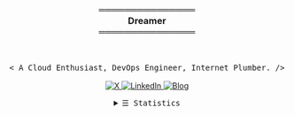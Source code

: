 <h3 align="center">
    <p align="center">
    ═══════════════
        <br>
        <b>Dreamer</b>
        <br>
    ═══════════════
    </p>
</h3>
<br>
<p align="center">
        <samp>
                < A Cloud Enthusiast, DevOps Engineer, Internet Plumber. />
                <br>
                <br>
        </samp>
        <a href="https://twitter.com/SinaZer0Power" target="_blank"><img alt="X"
        src="https://img.shields.io/badge/-Twitter-2d2d2d?style=flat-square&logo=X&logoColor=white">
        </a>
        <a href="https://www.linkedin.com/in/sina-aboutalebi-8b64762b9" target="_blank"><img alt="LinkedIn"
        src="https://img.shields.io/badge/-LinkedIn-2d2d2d?style=flat-square&logo=linkedin&&logoColor=white">
        </a>
        <a href="http://www.sinaaboutalebi.ir/" target="_blank"><img alt="Blog"
        src="https://img.shields.io/badge/-Blog-2d2d2d?style=flat-square&logo=Blogger&logoColor=white">
        </a>
</p>
<details align="center">
    <summary> <samp>&#9776; Statistics</samp></summary>
    <p align="center">
        <br>
        <img alt="Profile Views" src="https://profile-counter.glitch.me/SinaAboutalebi/count.svg?" />
        <br>
        <br>
        <img alt="Sina Aboutalebi GitHub Stats" src="https://github-readme-stats.vercel.app/api?username=SinaAboutalebi&show_icons=true&theme=tokyonight&border_radius=20&card_width=500&count_private=true" />
        <br>
        <img src="https://streak-stats.demolab.com/?user=SinaAboutalebi&show_icons=true&theme=tokyonight&border_radius=20&card_width=500">
        <br>
</details>
